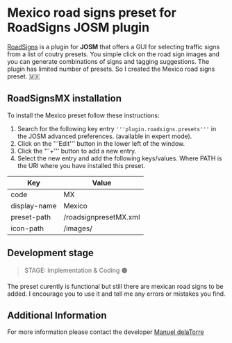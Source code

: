 # Mexico road signs preset for RoadSigns JOSM plugin

[RoadSigns](https://wiki.openstreetmap.org/wiki/JOSM/Plugins/RoadSigns) is a plugin for **JOSM** that offers a GUI for selecting traffic signs from a list of coutry presets. You simple click on the road sign images and you can generate combinations of signs and tagging suggestions. The plugin has limited number of presets. So I created the Mexico road signs preset. :mexico:

## RoadSignsMX installation 

To install the Mexico preset follow these instructions:
<br />
1. Search for the following key entry <code>'''plugin.roadsigns.presets'''</code> in the JOSM advanced preferences. (available in expert mode).
2. Click on the '''Edit''' button in the lower left of the window.
3. Click the '''+''' button to add a new entry.
4. Select the new entry and add the following keys/values. Where PATH is the URI where you have installed this preset.   

| Key          | Value                       |
|--------------|-----------------------------|
| code         | MX                          |
| display-name | Mexico                      |
| preset-path  | <PATH>/roadsignpresetMX.xml |
| icon-path    | <PATH>/images/              |

## Development stage

> STAGE: Implementation & Coding :orange_circle:

The preset curently is functional but still there are mexican road signs to be added. I encourage you to use it and tell me any errors or mistakes you find.

## Additional Information

For more information please contact the developer [Manuel delaTorre](https://www.openstreetmap.org/user/mdelatorre "Manuel OSM profile")